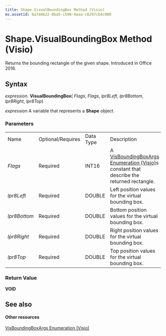 ```yaml
---
title: Shape.VisualBoundingBox Method (Visio)
ms.assetid: 6a7d4622-8ba5-c598-4aaa-c6297cb4c008
---
```



# Shape.VisualBoundingBox Method (Visio)

Returns the bounding rectangle of the given shape. Introduced in Office 2016.


## Syntax

 _expression_. **VisualBoundingBox**( _Flags_,  _Flags_,  _lpr8Left_,  _lpr8Bottom_,  _lpr8Right_,  _lpr8Top_)

 _expression_ A variable that represents a **Shape** object.


### Parameters


|||||
|:-----|:-----|:-----|:-----|
|Name|Optional/Requires|Data Type|Description|
| _Flags_|Required|INT16|A [VisBoundingBoxArgs Enumeration (Visio)](http://msdn.microsoft.com/library/04523cbd-758f-757d-daac-30ca4676e6c2%28Office.15%29.aspx)s constant that describe the returned rectangle.|
| _lpr8Left_|Required|DOUBLE|Left position values for the virtual bounding box.|
| _lpr8Bottom_|Required|DOUBLE|Bottom position values for the virtual bounding box.|
| _lpr8Right_|Required|DOUBLE|Right position values for the virtual bounding box.|
| _lpr8Top_|Required|DOUBLE|Top position values for the virtual bounding box.|

### Return Value

 **VOID**


## See also


#### Other resources


[VisBoundingBoxArgs Enumeration (Visio)](http://msdn.microsoft.com/library/04523cbd-758f-757d-daac-30ca4676e6c2%28Office.15%29.aspx)
